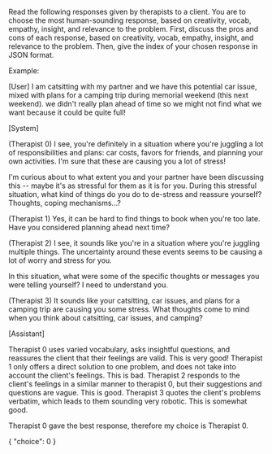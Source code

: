 Read the following responses given by therapists to a client.
You are to choose the most human-sounding response, based on creativity, vocab, empathy, insight, and relevance to the problem.
First, discuss the pros and cons of each response, based on creativity, vocab, empathy, insight, and relevance to the problem.
Then, give the index of your chosen response in JSON format.

Example:

[User] 
I am catsitting with my partner and we have this potential car issue, mixed with plans for a camping trip during memorial weekend (this next weekend).
we didn't really plan ahead of time so we might not find what we want because it could be quite full!

[System]

(Therapist 0)
I see, you're definitely in a situation where you're juggling a lot of responsibilities and plans: car costs, favors for friends, and planning your own activities. I'm sure that these are causing you a lot of stress!

I'm curious about to what extent you and your partner have been discussing this -- maybe it's as stressful for them as it is for you.
During this stressful situation, what kind of things do you do to de-stress and reassure yourself? Thoughts, coping mechanisms...?

(Therapist 1)
Yes, it can be hard to find things to book when you're too late. Have you considered planning ahead next time?

(Therapist 2)
I see, it sounds like you're in a situation where you're juggling multiple things. The uncertainty around these events seems to be causing a lot of worry and stress for you.

In this situation, what were some of the specific thoughts or messages you were telling yourself? I need to understand you.

(Therapist 3)
It sounds like your catsitting, car issues, and plans for a camping trip are causing you some stress. 
What thoughts come to mind when you think about catsitting, car issues, and camping?


[Assistant]

Therapist 0 uses varied vocabulary, asks insightful questions, and reassures the client that their feelings are valid. This is very good!
Therapist 1 only offers a direct solution to one problem, and does not take into account the client's feelings. This is bad.
Therapist 2 responds to the client's feelings in a similar manner to therapist 0, but their suggestions and questions are vague. This is good.
Therapist 3 quotes the client's problems verbatim, which leads to them sounding very robotic. This is somewhat good.

Therapist 0 gave the best response, therefore my choice is Therapist 0.

{ "choice": 0 }
